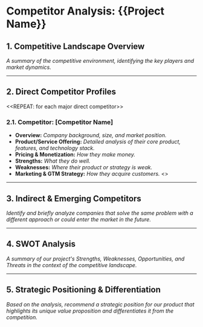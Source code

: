 # Competitor Analysis: {{Project Name}}

## 1. Competitive Landscape Overview

_A summary of the competitive environment, identifying the key players and market dynamics._

---

## 2. Direct Competitor Profiles

<<REPEAT: for each major direct competitor>>

### 2.1. Competitor: [Competitor Name]

- **Overview:** _Company background, size, and market position._
- **Product/Service Offering:** _Detailed analysis of their core product, features, and technology stack._
- **Pricing & Monetization:** _How they make money._
- **Strengths:** _What they do well._
- **Weaknesses:** _Where their product or strategy is weak._
- **Marketing & GTM Strategy:** _How they acquire customers._
  <<END REPEAT>>

---

## 3. Indirect & Emerging Competitors

_Identify and briefly analyze companies that solve the same problem with a different approach or could enter the market in the future._

---

## 4. SWOT Analysis

_A summary of our project's Strengths, Weaknesses, Opportunities, and Threats in the context of the competitive landscape._

---

## 5. Strategic Positioning & Differentiation

_Based on the analysis, recommend a strategic position for our product that highlights its unique value proposition and differentiates it from the competition._
